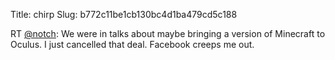 Title: chirp
Slug: b772c11be1cb130bc4d1ba479cd5c188

RT <a href="http://twitter.com/notch">@notch</a>: We were in talks about maybe bringing a version of Minecraft to Oculus. I just cancelled that deal. Facebook creeps me out.
